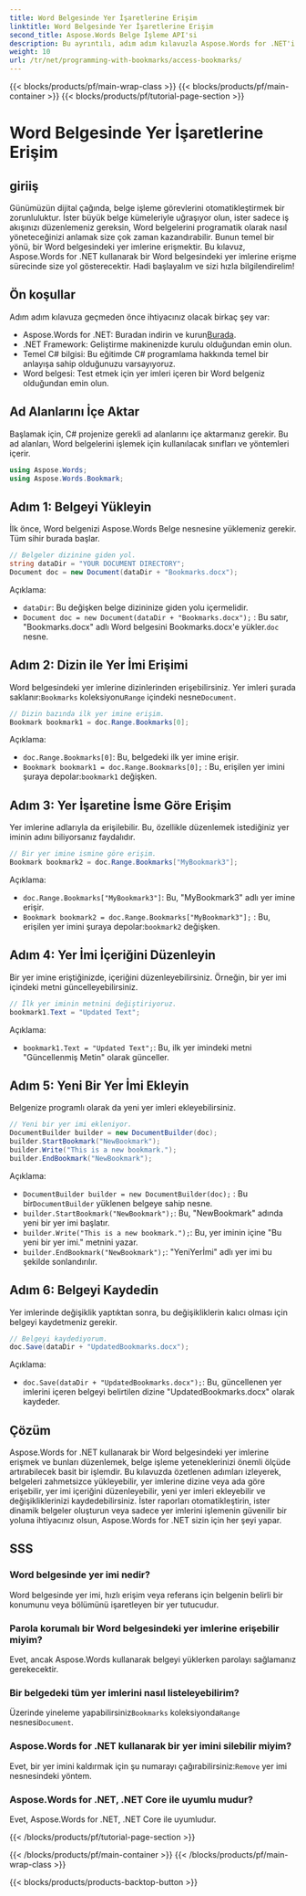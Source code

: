 ```yaml
---
title: Word Belgesinde Yer İşaretlerine Erişim
linktitle: Word Belgesinde Yer İşaretlerine Erişim
second_title: Aspose.Words Belge İşleme API'si
description: Bu ayrıntılı, adım adım kılavuzla Aspose.Words for .NET'i kullanarak Word belgelerindeki yer imlerine nasıl erişeceğinizi ve bunları nasıl düzenleyeceğinizi öğrenin.
weight: 10
url: /tr/net/programming-with-bookmarks/access-bookmarks/
---
```


{{< blocks/products/pf/main-wrap-class >}}
{{< blocks/products/pf/main-container >}}
{{< blocks/products/pf/tutorial-page-section >}}

# Word Belgesinde Yer İşaretlerine Erişim

## giriiş

Günümüzün dijital çağında, belge işleme görevlerini otomatikleştirmek bir zorunluluktur. İster büyük belge kümeleriyle uğraşıyor olun, ister sadece iş akışınızı düzenlemeniz gereksin, Word belgelerini programatik olarak nasıl yöneteceğinizi anlamak size çok zaman kazandırabilir. Bunun temel bir yönü, bir Word belgesindeki yer imlerine erişmektir. Bu kılavuz, Aspose.Words for .NET kullanarak bir Word belgesindeki yer imlerine erişme sürecinde size yol gösterecektir. Hadi başlayalım ve sizi hızla bilgilendirelim!

## Ön koşullar

Adım adım kılavuza geçmeden önce ihtiyacınız olacak birkaç şey var:

-  Aspose.Words for .NET: Buradan indirin ve kurun[Burada](https://releases.aspose.com/words/net/).
- .NET Framework: Geliştirme makinenizde kurulu olduğundan emin olun.
- Temel C# bilgisi: Bu eğitimde C# programlama hakkında temel bir anlayışa sahip olduğunuzu varsayıyoruz.
- Word belgesi: Test etmek için yer imleri içeren bir Word belgeniz olduğundan emin olun.

## Ad Alanlarını İçe Aktar

Başlamak için, C# projenize gerekli ad alanlarını içe aktarmanız gerekir. Bu ad alanları, Word belgelerini işlemek için kullanılacak sınıfları ve yöntemleri içerir.

```csharp
using Aspose.Words;
using Aspose.Words.Bookmark;
```

## Adım 1: Belgeyi Yükleyin

İlk önce, Word belgenizi Aspose.Words Belge nesnesine yüklemeniz gerekir. Tüm sihir burada başlar.

```csharp
// Belgeler dizinine giden yol.
string dataDir = "YOUR DOCUMENT DIRECTORY";
Document doc = new Document(dataDir + "Bookmarks.docx");
```

Açıklama:
- `dataDir`: Bu değişken belge dizininize giden yolu içermelidir.
- `Document doc = new Document(dataDir + "Bookmarks.docx");` : Bu satır, "Bookmarks.docx" adlı Word belgesini Bookmarks.docx'e yükler.`doc` nesne.

## Adım 2: Dizin ile Yer İmi Erişimi

 Word belgesindeki yer imlerine dizinlerinden erişebilirsiniz. Yer imleri şurada saklanır:`Bookmarks` koleksiyonu`Range` içindeki nesne`Document`.

```csharp
// Dizin bazında ilk yer imine erişim.
Bookmark bookmark1 = doc.Range.Bookmarks[0];
```

Açıklama:
- `doc.Range.Bookmarks[0]`: Bu, belgedeki ilk yer imine erişir.
- `Bookmark bookmark1 = doc.Range.Bookmarks[0];` : Bu, erişilen yer imini şuraya depolar:`bookmark1` değişken.

## Adım 3: Yer İşaretine İsme Göre Erişim

Yer imlerine adlarıyla da erişilebilir. Bu, özellikle düzenlemek istediğiniz yer iminin adını biliyorsanız faydalıdır.

```csharp
// Bir yer imine ismine göre erişim.
Bookmark bookmark2 = doc.Range.Bookmarks["MyBookmark3"];
```

Açıklama:
- `doc.Range.Bookmarks["MyBookmark3"]`: Bu, "MyBookmark3" adlı yer imine erişir.
- `Bookmark bookmark2 = doc.Range.Bookmarks["MyBookmark3"];` : Bu, erişilen yer imini şuraya depolar:`bookmark2` değişken.

## Adım 4: Yer İmi İçeriğini Düzenleyin

Bir yer imine eriştiğinizde, içeriğini düzenleyebilirsiniz. Örneğin, bir yer imi içindeki metni güncelleyebilirsiniz.

```csharp
// İlk yer iminin metnini değiştiriyoruz.
bookmark1.Text = "Updated Text";
```

Açıklama:
- `bookmark1.Text = "Updated Text";`: Bu, ilk yer imindeki metni "Güncellenmiş Metin" olarak günceller.

## Adım 5: Yeni Bir Yer İmi Ekleyin

Belgenize programlı olarak da yeni yer imleri ekleyebilirsiniz.

```csharp
// Yeni bir yer imi ekleniyor.
DocumentBuilder builder = new DocumentBuilder(doc);
builder.StartBookmark("NewBookmark");
builder.Write("This is a new bookmark.");
builder.EndBookmark("NewBookmark");
```

Açıklama:
- `DocumentBuilder builder = new DocumentBuilder(doc);` : Bu bir`DocumentBuilder` yüklenen belgeye sahip nesne.
- `builder.StartBookmark("NewBookmark");`: Bu, "NewBookmark" adında yeni bir yer imi başlatır.
- `builder.Write("This is a new bookmark.");`: Bu, yer iminin içine "Bu yeni bir yer imi." metnini yazar.
- `builder.EndBookmark("NewBookmark");`: "YeniYerİmi" adlı yer imi bu şekilde sonlandırılır.

## Adım 6: Belgeyi Kaydedin

Yer imlerinde değişiklik yaptıktan sonra, bu değişikliklerin kalıcı olması için belgeyi kaydetmeniz gerekir.

```csharp
// Belgeyi kaydediyorum.
doc.Save(dataDir + "UpdatedBookmarks.docx");
```

Açıklama:
- `doc.Save(dataDir + "UpdatedBookmarks.docx");`: Bu, güncellenen yer imlerini içeren belgeyi belirtilen dizine "UpdatedBookmarks.docx" olarak kaydeder.

## Çözüm

Aspose.Words for .NET kullanarak bir Word belgesindeki yer imlerine erişmek ve bunları düzenlemek, belge işleme yeteneklerinizi önemli ölçüde artırabilecek basit bir işlemdir. Bu kılavuzda özetlenen adımları izleyerek, belgeleri zahmetsizce yükleyebilir, yer imlerine dizine veya ada göre erişebilir, yer imi içeriğini düzenleyebilir, yeni yer imleri ekleyebilir ve değişikliklerinizi kaydedebilirsiniz. İster raporları otomatikleştirin, ister dinamik belgeler oluşturun veya sadece yer imlerini işlemenin güvenilir bir yoluna ihtiyacınız olsun, Aspose.Words for .NET sizin için her şeyi yapar.

## SSS

### Word belgesinde yer imi nedir?
Word belgesinde yer imi, hızlı erişim veya referans için belgenin belirli bir konumunu veya bölümünü işaretleyen bir yer tutucudur.

### Parola korumalı bir Word belgesindeki yer imlerine erişebilir miyim?
Evet, ancak Aspose.Words kullanarak belgeyi yüklerken parolayı sağlamanız gerekecektir.

### Bir belgedeki tüm yer imlerini nasıl listeleyebilirim?
 Üzerinde yineleme yapabilirsiniz`Bookmarks` koleksiyonda`Range` nesnesi`Document`.

### Aspose.Words for .NET kullanarak bir yer imini silebilir miyim?
 Evet, bir yer imini kaldırmak için şu numarayı çağırabilirsiniz:`Remove` yer imi nesnesindeki yöntem.

### Aspose.Words for .NET, .NET Core ile uyumlu mudur?
Evet, Aspose.Words for .NET, .NET Core ile uyumludur.

{{< /blocks/products/pf/tutorial-page-section >}}

{{< /blocks/products/pf/main-container >}}
{{< /blocks/products/pf/main-wrap-class >}}

{{< blocks/products/products-backtop-button >}}
